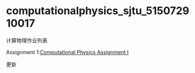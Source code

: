 # computationalphysics_sjtu_515072910017
计算物理作业列表

Assignment 1:[Computational Physics Assignment I](https://github.com/jinhuiphy/computationalphysics_sjtu_515072910017/tree/master/Computational%20Physics%20Assignment%20I)



更新

